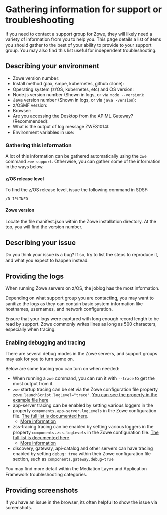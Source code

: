 # Gathering information for support or troubleshooting

If you need to contact a support group for Zowe, they will likely need a variety of information from you to help you. This page details a list of items you should gather to the best of your ability to provide to your support group. You may also find this list useful for independent troubleshooting.

## Describing your environment

* Zowe version number:
* Install method (pax, smpe, kubernetes, github clone):
* Operating system (z/OS, kubernetes, etc) and OS version:
* Node.js version number (Shown in logs, or via `node --version`):
* Java version number (Shown in logs, or via `java -version`):
* z/OSMF version:
* Browser:
* Are you accessing the Desktop from the APIML Gateway? (Recommended):
* What is the output of log message ZWES1014I:
* Environment variables in use:

### Gathering this information

A lot of this information can be gathered automatically using the `zwe` command `zwe support`.
Otherwise, you can gather some of the information in the ways below.

#### z/OS release level

To find the z/OS release level, issue the following command in SDSF:  

```
/D IPLINFO
```

#### Zowe version

Locate the file manifest.json within the Zowe installation directory.
At the top, you will find the version number.

## Describing your issue

Do you think your issue is a bug? If so, try to list the steps to reproduce it, and what you expect to happen instead.

## Providing the logs

When running Zowe servers on z/OS, the joblog has the most information.

Depending on what support group you are contacting, you may want to sanitize the logs as they can contain basic system information like hostnames, usernames, and network configuration.

Ensure that your logs were captured with long enough record length to be read by support. Zowe commonly writes lines as long as 500 characters, especially when tracing.

### Enabling debugging and tracing

There are several debug modes in the Zowe servers, and support groups may ask for you to turn some on.

Below are some tracing you can turn on when needed:

* When running a `zwe` command, you can run it with `--trace` to get the most output from it.
* `zwe` startup tracing can be set via the Zowe configuration file property `zowe.launchScript.logLevel="trace"`. [You can see the property in the example file here](https://github.com/zowe/zowe-install-packaging/blob/677a607686e6ee7ecb349dc5925a6f58dd9e61da/example-zowe.yaml#L356)
* app-server tracing can be enabled by setting various loggers in the property `components.app-server.logLevels` in the Zowe configuration file. [The full list is documented here](https://github.com/zowe/zlux-app-server/blob/v2.x/master/schemas/app-server-config.json#L378). 
    * [More information](../../user-guide/mvd-configuration.md#logging-configuration)
* zss-tracing tracing can be enabled by setting various loggers in the property `components.zss.logLevels` in the Zowe configuration file. [The full list is documented here](https://github.com/zowe/zss/blob/v2.x/master/schemas/zss-config.json#L216).
    * [More information](../../user-guide/mvd-configuration.md#logging-configuration) 
* discovery, gateway, api-catalog and other servers can have tracing enabled by setting `debug: true` within their Zowe configuration file section, such as `components.gateway.debug=true`

You may find more detail within the Mediation Layer and Application Framework troubleshooting categories.

## Providing screenshots

If you have an issue in the browser, its often helpful to show the issue via screenshots.
